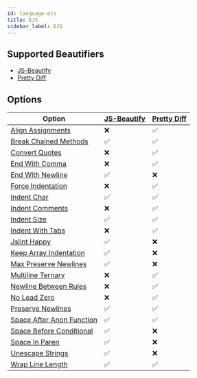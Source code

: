 ```yaml
---
id: language-ejs
title: EJS
sidebar_label: EJS
---
```

## Supported Beautifiers
- [JS-Beautify](/docs/beautifier-js-beautify.html)
- [Pretty Diff](/docs/beautifier-pretty-diff.html)
## Options
| Option | [JS-Beautify](/docs/beautifier-js-beautify.html) | [Pretty Diff](/docs/beautifier-pretty-diff.html) |
| --- | --- | --- |
| [Align Assignments](/docs/option-align-assignments.html) | &#10060; | &#9989; |
| [Break Chained Methods](/docs/option-break-chained-methods.html) | &#9989; | &#9989; |
| [Convert Quotes](/docs/option-convert-quotes.html) | &#10060; | &#9989; |
| [End With Comma](/docs/option-end-with-comma.html) | &#10060; | &#9989; |
| [End With Newline](/docs/option-end-with-newline.html) | &#9989; | &#10060; |
| [Force Indentation](/docs/option-force-indentation.html) | &#10060; | &#9989; |
| [Indent Char](/docs/option-indent-char.html) | &#9989; | &#9989; |
| [Indent Comments](/docs/option-indent-comments.html) | &#10060; | &#9989; |
| [Indent Size](/docs/option-indent-size.html) | &#9989; | &#9989; |
| [Indent With Tabs](/docs/option-indent-with-tabs.html) | &#10060; | &#9989; |
| [Jslint Happy](/docs/option-jslint-happy.html) | &#9989; | &#10060; |
| [Keep Array Indentation](/docs/option-keep-array-indentation.html) | &#9989; | &#10060; |
| [Max Preserve Newlines](/docs/option-max-preserve-newlines.html) | &#9989; | &#10060; |
| [Multiline Ternary](/docs/option-multiline-ternary.html) | &#10060; | &#9989; |
| [Newline Between Rules](/docs/option-newline-between-rules.html) | &#10060; | &#9989; |
| [No Lead Zero](/docs/option-no-lead-zero.html) | &#10060; | &#9989; |
| [Preserve Newlines](/docs/option-preserve-newlines.html) | &#9989; | &#9989; |
| [Space After Anon Function](/docs/option-space-after-anon-function.html) | &#9989; | &#9989; |
| [Space Before Conditional](/docs/option-space-before-conditional.html) | &#9989; | &#10060; |
| [Space In Paren](/docs/option-space-in-paren.html) | &#9989; | &#10060; |
| [Unescape Strings](/docs/option-unescape-strings.html) | &#9989; | &#10060; |
| [Wrap Line Length](/docs/option-wrap-line-length.html) | &#9989; | &#9989; |